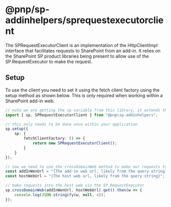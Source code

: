 # @pnp/sp-addinhelpers/sprequestexecutorclient

The SPRequestExecutorClient is an implementation of the HttpClientImpl interface that facilitates requests to SharePoint from an add-in. It relies on
the SharePoint SP product libraries being present to allow use of the SP.RequestExecutor to make the request.

## Setup

To use the client you need to set it using the fetch client factory using the setup  method as shown below. This is only required when working within a 
SharePoint add-in web.

```TypeScript
// note we are getting the sp variable from this library, it extends the sp export from @pnp/sp to add the required helper methods
import { sp, SPRequestExecutorClient } from "@pnp\sp-addinhelpers";

// this only needs to be done once within your application
sp.setup({
    sp: {
        fetchClientFactory: () => {
            return new SPRequestExecutorClient();
        }
    }
});

// now we need to use the crossDomainWeb method to make our requests to the host web
const addInWenUrl = "{The add-in web url, likely from the query string}";
const hostWebUrl = "{The host web url, likely from the query string}";

// make requests into the host web via the SP.RequestExecutor
sp.crossDomainWeb(addInWenUrl, hostWebUrl).get().then(w => {
    console.log(JSON.stringify(w, null, 4));
});
```
